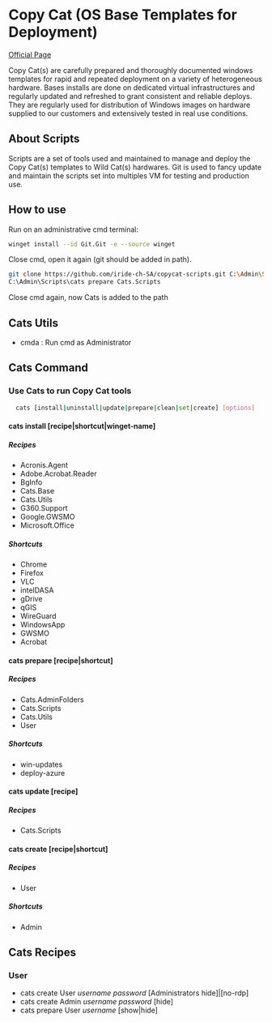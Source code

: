 # Copy Cat (OS Base Templates for Deployment)
[Official Page](https://www.iride.ch/products/cats)

Copy Cat(s) are carefully prepared and thoroughly documented windows templates for rapid and repeated deployment on a variety of heterogeneous hardware. Bases installs are done on dedicated virtual infrastructures and regularly updated and refreshed to grant consistent and reliable deploys.
They are regularly used for distribution of Windows images on hardware supplied to our customers and extensively tested in real use conditions.

## About Scripts
Scripts are a set of tools used and maintained to manage and deploy the Copy Cat(s) templates to Wild Cat(s) hardwares.
Git is used to fancy update and maintain the scripts set into multiples VM for testing and production use.

## How to use
Run on an administrative cmd terminal:
```bash
winget install --id Git.Git -e --source winget
```
Close cmd, open it again (git should be added in path).

```bash
git clone https://github.com/iride-ch-SA/copycat-scripts.git C:\Admin\Scripts
C:\Admin\Scripts\cats prepare Cats.Scripts
```
Close cmd again, now Cats is added to the path

## Cats Utils
- cmda : Run cmd as Administrator

## Cats Command
### Use Cats to run Copy Cat tools
```bash
  cats [install|uninstall|update|prepare|clean|set|create] [options]
```
#### cats install [recipe|shortcut|winget-name]
##### Recipes
- Acronis.Agent
- Adobe.Acrobat.Reader
- BgInfo
- Cats.Base
- Cats.Utils
- G360.Support
- Google.GWSMO
- Microsoft.Office
##### Shortcuts
- Chrome
- Firefox
- VLC
- intelDASA
- gDrive
- qGIS
- WireGuard
- WindowsApp
- GWSMO
- Acrobat

#### cats prepare [recipe|shortcut]
##### Recipes
- Cats.AdminFolders
- Cats.Scripts
- Cats.Utils
- User
##### Shortcuts
- win-updates
- deploy-azure

#### cats update [recipe]
##### Recipes
- Cats.Scripts

#### cats create [recipe|shortcut]
##### Recipes
- User
##### Shortcuts
- Admin

## Cats Recipes
### User
- cats create User *username* *password* [Administrators hide]|[no-rdp]
- cats create Admin *username* *password* [hide]
- cats prepare User *username* [show|hide]
